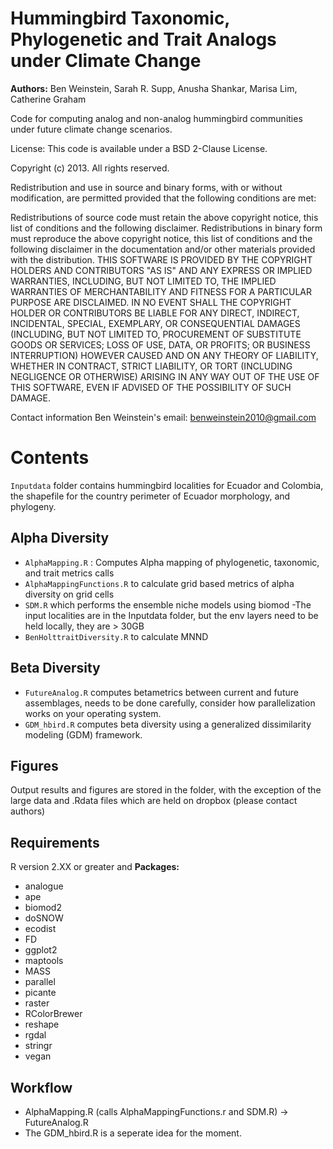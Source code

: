Hummingbird Taxonomic, Phylogenetic and Trait Analogs under Climate Change
============

__Authors:__ Ben Weinstein, Sarah R. Supp, Anusha Shankar, Marisa Lim, Catherine Graham

Code for computing analog and non-analog  hummingbird communities under future climate change scenarios.

License: This code is available under a BSD 2-Clause License.

Copyright (c) 2013. All rights reserved.

Redistribution and use in source and binary forms, with or without modification, are permitted provided that the 
following conditions are met:

Redistributions of source code must retain the above copyright notice, this list of conditions and the following disclaimer. 
Redistributions in binary form must reproduce the above copyright notice, this list of conditions and the following disclaimer 
in the documentation and/or other materials provided with the distribution. 
THIS SOFTWARE IS PROVIDED BY THE COPYRIGHT HOLDERS AND CONTRIBUTORS "AS IS" AND ANY EXPRESS OR IMPLIED WARRANTIES, 
INCLUDING, BUT NOT LIMITED TO, THE IMPLIED WARRANTIES OF MERCHANTABILITY AND FITNESS FOR A PARTICULAR PURPOSE ARE DISCLAIMED. 
IN NO EVENT SHALL THE COPYRIGHT HOLDER OR CONTRIBUTORS BE LIABLE FOR ANY DIRECT, INDIRECT, INCIDENTAL, SPECIAL, 
EXEMPLARY, OR CONSEQUENTIAL DAMAGES (INCLUDING, BUT NOT LIMITED TO, PROCUREMENT OF SUBSTITUTE GOODS OR SERVICES; 
LOSS OF USE, DATA, OR PROFITS; OR BUSINESS INTERRUPTION) HOWEVER CAUSED AND ON ANY THEORY OF LIABILITY, WHETHER IN CONTRACT, 
STRICT LIABILITY, OR TORT (INCLUDING NEGLIGENCE OR OTHERWISE) ARISING IN ANY WAY OUT OF THE USE OF THIS SOFTWARE, 
EVEN IF ADVISED OF THE POSSIBILITY OF SUCH DAMAGE.

Contact information Ben Weinstein's email: benweinstein2010@gmail.com

Contents
=================================

`Inputdata` folder contains hummingbird localities for Ecuador and Colombia, the shapefile for the country perimeter of Ecuador
morphology, and phylogeny. 

Alpha Diversity
---------------
* `AlphaMapping.R` : Computes Alpha mapping of phylogenetic, taxonomic, and trait metrics
calls 
* `AlphaMappingFunctions.R` to calculate grid based metrics of alpha diversity on grid cells
* `SDM.R` which performs the ensemble niche models using biomod
-The input localities are in the Inputdata folder, but the env layers need to be held locally, they are > 30GB
* `BenHolttraitDiversity.R` to calculate MNND

Beta Diversity
------------
* `FutureAnalog.R` computes betametrics between current and future assemblages, needs to be done carefully, 
consider how parallelization works on your operating system. 
* `GDM_hbird.R` computes beta diversity using a generalized dissimilarity modeling (GDM) framework.

Figures
--------------
Output results and figures are stored in the folder, with the exception of the large data and .Rdata files which are 
held on dropbox (please contact authors)

Requirements
---------------
R version 2.XX or greater and 
__Packages:__

* analogue 
* ape
* biomod2
* doSNOW
* ecodist
* FD
* ggplot2
* maptools
* MASS
* parallel
* picante
* raster
* RColorBrewer
* reshape
* rgdal
* stringr
* vegan

## Workflow
- AlphaMapping.R (calls AlphaMappingFunctions.r and SDM.R) -> FutureAnalog.R
- The GDM_hbird.R is a seperate idea for the moment.
